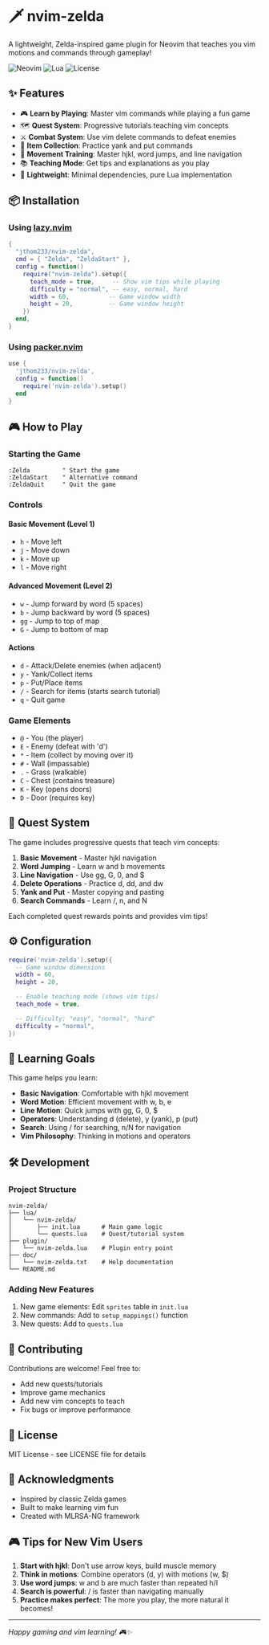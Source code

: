 # 🗡️ nvim-zelda

A lightweight, Zelda-inspired game plugin for Neovim that teaches you vim motions and commands through gameplay!

![Neovim](https://img.shields.io/badge/Neovim-0.8+-green.svg)
![Lua](https://img.shields.io/badge/Lua-5.1+-blue.svg)
![License](https://img.shields.io/badge/license-MIT-yellow.svg)

## ✨ Features

- 🎮 **Learn by Playing**: Master vim commands while playing a fun game
- 🗺️ **Quest System**: Progressive tutorials teaching vim concepts
- ⚔️ **Combat System**: Use vim delete commands to defeat enemies
- 💎 **Item Collection**: Practice yank and put commands
- 🏃 **Movement Training**: Master hjkl, word jumps, and line navigation
- 📚 **Teaching Mode**: Get tips and explanations as you play
- 🎯 **Lightweight**: Minimal dependencies, pure Lua implementation

## 📦 Installation

### Using [lazy.nvim](https://github.com/folke/lazy.nvim)

```lua
{
  "jthom233/nvim-zelda",
  cmd = { "Zelda", "ZeldaStart" },
  config = function()
    require("nvim-zelda").setup({
      teach_mode = true,     -- Show vim tips while playing
      difficulty = "normal", -- easy, normal, hard
      width = 60,           -- Game window width
      height = 20,          -- Game window height
    })
  end,
}
```

### Using [packer.nvim](https://github.com/wbthomason/packer.nvim)

```lua
use {
  'jthom233/nvim-zelda',
  config = function()
    require('nvim-zelda').setup()
  end
}
```

## 🎮 How to Play

### Starting the Game

```vim
:Zelda         " Start the game
:ZeldaStart    " Alternative command
:ZeldaQuit     " Quit the game
```

### Controls

#### Basic Movement (Level 1)
- `h` - Move left
- `j` - Move down
- `k` - Move up
- `l` - Move right

#### Advanced Movement (Level 2)
- `w` - Jump forward by word (5 spaces)
- `b` - Jump backward by word (5 spaces)
- `gg` - Jump to top of map
- `G` - Jump to bottom of map

#### Actions
- `d` - Attack/Delete enemies (when adjacent)
- `y` - Yank/Collect items
- `p` - Put/Place items
- `/` - Search for items (starts search tutorial)
- `q` - Quit game

### Game Elements

- `@` - You (the player)
- `E` - Enemy (defeat with 'd')
- `*` - Item (collect by moving over it)
- `#` - Wall (impassable)
- `.` - Grass (walkable)
- `C` - Chest (contains treasure)
- `K` - Key (opens doors)
- `D` - Door (requires key)

## 📖 Quest System

The game includes progressive quests that teach vim concepts:

1. **Basic Movement** - Master hjkl navigation
2. **Word Jumping** - Learn w and b movements
3. **Line Navigation** - Use gg, G, 0, and $
4. **Delete Operations** - Practice d, dd, and dw
5. **Yank and Put** - Master copying and pasting
6. **Search Commands** - Learn /, n, and N

Each completed quest rewards points and provides vim tips!

## ⚙️ Configuration

```lua
require('nvim-zelda').setup({
  -- Game window dimensions
  width = 60,
  height = 20,

  -- Enable teaching mode (shows vim tips)
  teach_mode = true,

  -- Difficulty: "easy", "normal", "hard"
  difficulty = "normal",
})
```

## 🎯 Learning Goals

This game helps you learn:

- **Basic Navigation**: Comfortable with hjkl movement
- **Word Motion**: Efficient movement with w, b, e
- **Line Motion**: Quick jumps with gg, G, 0, $
- **Operators**: Understanding d (delete), y (yank), p (put)
- **Search**: Using / for searching, n/N for navigation
- **Vim Philosophy**: Thinking in motions and operators

## 🛠️ Development

### Project Structure

```
nvim-zelda/
├── lua/
│   └── nvim-zelda/
│       ├── init.lua      # Main game logic
│       └── quests.lua    # Quest/tutorial system
├── plugin/
│   └── nvim-zelda.lua    # Plugin entry point
├── doc/
│   └── nvim-zelda.txt    # Help documentation
└── README.md
```

### Adding New Features

1. New game elements: Edit `sprites` table in `init.lua`
2. New commands: Add to `setup_mappings()` function
3. New quests: Add to `quests.lua`

## 🤝 Contributing

Contributions are welcome! Feel free to:

- Add new quests/tutorials
- Improve game mechanics
- Add new vim concepts to teach
- Fix bugs or improve performance

## 📄 License

MIT License - see LICENSE file for details

## 🙏 Acknowledgments

- Inspired by classic Zelda games
- Built to make learning vim fun
- Created with MLRSA-NG framework

## 🎮 Tips for New Vim Users

1. **Start with hjkl**: Don't use arrow keys, build muscle memory
2. **Think in motions**: Combine operators (d, y) with motions (w, $)
3. **Use word jumps**: w and b are much faster than repeated h/l
4. **Search is powerful**: / is faster than navigating manually
5. **Practice makes perfect**: The more you play, the more natural it becomes!

---

*Happy gaming and vim learning! 🎮✨*